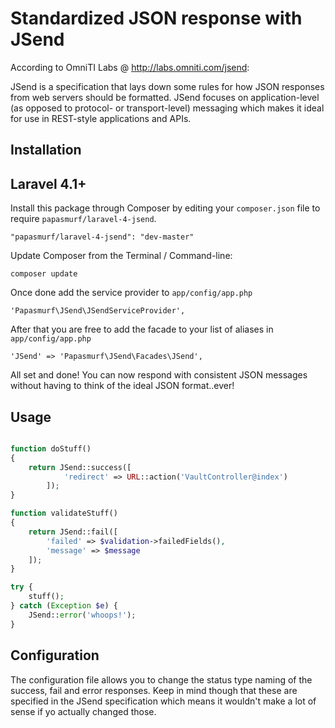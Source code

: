 # Standardized JSON response with JSend

According to OmniTI Labs @ http://labs.omniti.com/jsend:

JSend is a specification that lays down some rules for how JSON responses from web servers should be formatted. JSend focuses on application-level (as opposed to protocol- or transport-level) messaging which makes it ideal for use in REST-style applications and APIs.

## Installation

## Laravel 4.1+

Install this package through Composer by editing your `composer.json` file to require `papasmurf/laravel-4-jsend`.

	"papasmurf/laravel-4-jsend": "dev-master"

Update Composer from the Terminal / Command-line:

    composer update

Once done add the service provider to `app/config/app.php`

    'Papasmurf\JSend\JSendServiceProvider',

After that you are free to add the facade to your list of aliases in `app/config/app.php`

	'JSend' => 'Papasmurf\JSend\Facades\JSend',

All set and done! You can now respond with consistent JSON messages without
having to think of the ideal JSON format..ever!

## Usage

```php

function doStuff()
{
	return JSend::success([
			'redirect' => URL::action('VaultController@index')
		]);
}

function validateStuff()
{
	return JSend::fail([
		'failed' => $validation->failedFields(),
		'message' => $message
	]);
}

try {
	stuff();
} catch (Exception $e) {
	JSend::error('whoops!');	
}

```

## Configuration

The configuration file allows you to change the status type naming of the success,
fail and error responses. Keep in mind though that these are specified in the JSend
specification which means it wouldn't make a lot of sense if yo actually changed those.